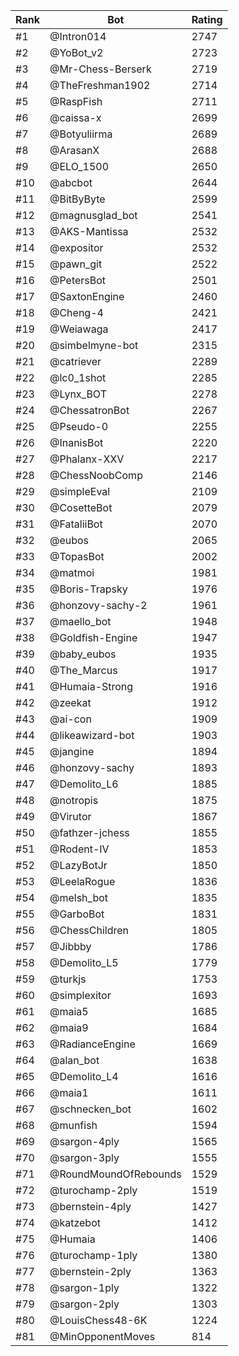 Rank|Bot|Rating
---|---|---
#1|@Intron014|2747
#2|@YoBot_v2|2723
#3|@Mr-Chess-Berserk|2719
#4|@TheFreshman1902|2714
#5|@RaspFish|2711
#6|@caissa-x|2699
#7|@Botyuliirma|2689
#8|@ArasanX|2688
#9|@ELO_1500|2650
#10|@abcbot|2644
#11|@BitByByte|2599
#12|@magnusglad_bot|2541
#13|@AKS-Mantissa|2532
#14|@expositor|2532
#15|@pawn_git|2522
#16|@PetersBot|2501
#17|@SaxtonEngine|2460
#18|@Cheng-4|2421
#19|@Weiawaga|2417
#20|@simbelmyne-bot|2315
#21|@catriever|2289
#22|@lc0_1shot|2285
#23|@Lynx_BOT|2278
#24|@ChessatronBot|2267
#25|@Pseudo-0|2255
#26|@InanisBot|2220
#27|@Phalanx-XXV|2217
#28|@ChessNoobComp|2146
#29|@simpleEval|2109
#30|@CosetteBot|2079
#31|@FataliiBot|2070
#32|@eubos|2065
#33|@TopasBot|2002
#34|@matmoi|1981
#35|@Boris-Trapsky|1976
#36|@honzovy-sachy-2|1961
#37|@maello_bot|1948
#38|@Goldfish-Engine|1947
#39|@baby_eubos|1935
#40|@The_Marcus|1917
#41|@Humaia-Strong|1916
#42|@zeekat|1912
#43|@ai-con|1909
#44|@likeawizard-bot|1903
#45|@jangine|1894
#46|@honzovy-sachy|1893
#47|@Demolito_L6|1885
#48|@notropis|1875
#49|@Virutor|1867
#50|@fathzer-jchess|1855
#51|@Rodent-IV|1853
#52|@LazyBotJr|1850
#53|@LeelaRogue|1836
#54|@melsh_bot|1835
#55|@GarboBot|1831
#56|@ChessChildren|1805
#57|@Jibbby|1786
#58|@Demolito_L5|1779
#59|@turkjs|1753
#60|@simplexitor|1693
#61|@maia5|1685
#62|@maia9|1684
#63|@RadianceEngine|1669
#64|@alan_bot|1638
#65|@Demolito_L4|1616
#66|@maia1|1611
#67|@schnecken_bot|1602
#68|@munfish|1594
#69|@sargon-4ply|1565
#70|@sargon-3ply|1555
#71|@RoundMoundOfRebounds|1529
#72|@turochamp-2ply|1519
#73|@bernstein-4ply|1427
#74|@katzebot|1412
#75|@Humaia|1406
#76|@turochamp-1ply|1380
#77|@bernstein-2ply|1363
#78|@sargon-1ply|1322
#79|@sargon-2ply|1303
#80|@LouisChess48-6K|1224
#81|@MinOpponentMoves|814
